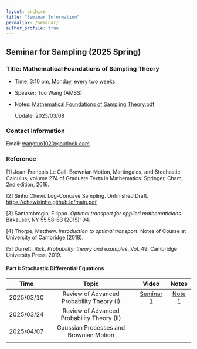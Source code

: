 ```yaml
---
layout: archive
title: "Seminar Information"
permalink: /seminar/
author_profile: true
---
```


## Seminar for Sampling (2025 Spring)


### Title: Mathematical Foundations of Sampling Theory

- Time: 3:10 pm, Monday, every two weeks.

- Speaker: Tuo Wang (AMSS)

- Notes: [Mathematical Foundations of Sampling Theory.pdf](http://tuowang.top/seminar/Mathematical_Foundations_of_Sampling_Theory.pdf)

  Update: 2025/03/08

### Contact Information

Email: wangtuo1020@outlook.com

### Reference

[1] Jean-François Le Gall. Brownian Motion, Martingales, and Stochastic Calculus, volume 274 of Graduate Texts in Mathematics. Springer, Cham, 2nd edition, 2016.

[2] Sinho Chewi. Log-Concave Sampling. Unfinished Draft. https://chewisinho.github.io/main.pdf

[3] Santambrogio, Filippo. *Optimal transport for applied mathematicians*. Birkäuser, NY 55.58-63 (2015): 94.

[4] Thorpe, Matthew. *Introduction to optimal transport*. Notes of Course at University of Cambridge (2018).

[5] Durrett, Rick. *Probability: theory and examples*. Vol. 49. Cambridge University Press, 2019.

#### Part I:  Stochastic Differential Equations

|    Time    |                   Topic                    |                           Video                           |                        Notes                         |
| :--------: | :----------------------------------------: | :-------------------------------------------------------: | :--------------------------------------------------: |
| 2025/03/10 | Review of Advanced Probability Theory (I)  | [Seminar 1](https://www.bilibili.com/video/BV1EhRGYkEBn/) | [Note 1](http://tuowang.top/seminar/Seminar%201.pdf) |
| 2025/03/24 | Review of Advanced Probability Theory (II) |                                                           |                                                      |
| 2025/04/07 |   Gaussian Processes and Brownian Motion   |                                                           |                                                      |
|            |                                            |                                                           |                                                      |



